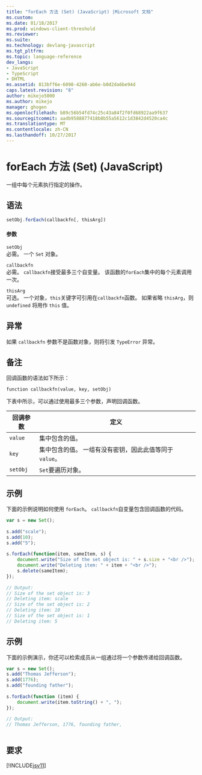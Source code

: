 ```yaml
---
title: "forEach 方法 (Set) (JavaScript) |Microsoft 文档"
ms.custom: 
ms.date: 01/18/2017
ms.prod: windows-client-threshold
ms.reviewer: 
ms.suite: 
ms.technology: devlang-javascript
ms.tgt_pltfrm: 
ms.topic: language-reference
dev_langs:
- JavaScript
- TypeScript
- DHTML
ms.assetid: 813bff6e-6098-4260-ab6e-b0d2da6be94d
caps.latest.revision: "8"
author: mikejo5000
ms.author: mikejo
manager: ghogen
ms.openlocfilehash: b89c56b54fd74c25c43a84f2f0fd68922aa9f637
ms.sourcegitcommit: aadb9588877418b8b55a5612c1d3842d4520ca4c
ms.translationtype: MT
ms.contentlocale: zh-CN
ms.lasthandoff: 10/27/2017
---
```

# <a name="foreach-method-set-javascript"></a>forEach 方法 (Set) (JavaScript)
一组中每个元素执行指定的操作。  
  
## <a name="syntax"></a>语法  
  
```JavaScript  
setObj.forEach(callbackfn[, thisArg])  
```  
  
#### <a name="parameters"></a>参数  
 `setObj`  
 必需。 一个 `Set` 对象。  
  
 `callbackfn`  
 必需。 `callbackfn`接受最多三个自变量。 该函数的`forEach`集中的每个元素调用一次。  
  
 `thisArg`  
 可选。 一个对象，`this`关键字可引用在`callbackfn`函数。 如果省略 `thisArg`，则 `undefined` 将用作 `this` 值。  
  
## <a name="exceptions"></a>异常  
 如果 `callbackfn` 参数不是函数对象，则将引发 `TypeError` 异常。  
  
## <a name="remarks"></a>备注  
 回调函数的语法如下所示：  
  
 `function callbackfn(value, key, setObj)`  
  
 下表中所示，可以通过使用最多三个参数，声明回调函数。  
  
|回调参数|定义|  
|-----------------------|----------------|  
|`value`|集中包含的值。|  
|`key`|集中包含的值。 一组有没有密钥，因此此值等同于`value`。|  
|`setObj`|`Set`要遍历对象。|  
  
## <a name="example"></a>示例  
 下面的示例说明如何使用 `forEach`。 `callbackfn`自变量包含回调函数的代码。  
  
```JavaScript  
var s = new Set();  
  
s.add("scale");  
s.add(10);  
s.add("5");  
  
s.forEach(function(item, sameItem, s) {  
    document.write("Size of the set object is: " + s.size + "<br />");  
    document.write("Deleting item: " + item + "<br />");  
    s.delete(sameItem);  
});  
  
// Output:  
// Size of the set object is: 3  
// Deleting item: scale  
// Size of the set object is: 2  
// Deleting item: 10  
// Size of the set object is: 1  
// Deleting item: 5  
```  
  
## <a name="example"></a>示例  
 下面的示例演示，你还可以检索成员从一组通过将一个参数传递给回调函数。  
  
```JavaScript  
var s = new Set();  
s.add("Thomas Jefferson");  
s.add(1776);  
s.add("founding father");  
  
s.forEach(function (item) {  
    document.write(item.toString() + ", ");  
});  
  
// Output:  
// Thomas Jefferson, 1776, founding father,  
  
```  
  
## <a name="requirements"></a>要求  
 [!INCLUDE[jsv11](../../javascript/reference/includes/jsv11-md.md)]